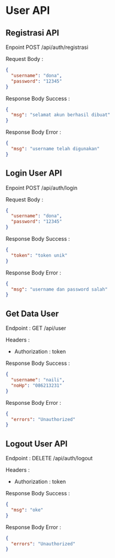 # User API

## Registrasi API

Enpoint POST /api/auth/registrasi

Request Body :

```json
{
  "username": "dona",
  "password": "12345"
}
```

Response Body Success :

```json
{
  "msg": "selamat akun berhasil dibuat"
}
```

Response Body Error :

```json
{
  "msg": "username telah digunakan"
}
```

## Login User API

Enpoint POST /api/auth/login

Request Body :

```json
{
  "username": "dona",
  "password": "12345"
}
```

Response Body Success :

```json
{
  "token": "token unik"
}
```

Response Body Error :

```json
{
  "msg": "username dan password salah"
}
```

## Get Data User

Endpoint : GET /api/user

Headers :

- Authorization : token

Response Body Success :

```json
{
  "username": "naili",
  "noHp": "086213231"
}
```

Response Body Error :

```json
{
  "errors": "Unauthorized"
}
```

## Logout User API

Endpoint : DELETE /api/auth/logout

Headers :

- Authorization : token

Response Body Success :

```json
{
  "msg": "oke"
}
```

Response Body Error :

```json
{
  "errors": "Unauthorized"
}
```
